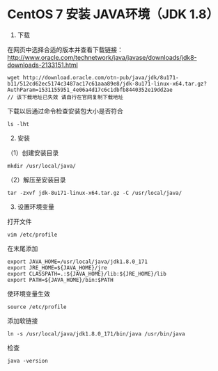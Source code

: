 # CentOS 7 安装 JAVA环境（JDK 1.8）

1. 下载

在网页中选择合适的版本并查看下载链接：http://www.oracle.com/technetwork/java/javase/downloads/jdk8-downloads-2133151.html
```
wget http://download.oracle.com/otn-pub/java/jdk/8u171-b11/512cd62ec5174c3487ac17c61aaa89e8/jdk-8u171-linux-x64.tar.gz?AuthParam=1531155951_4e06a4d17c6c1dbfb8440352e19dd2ae
// 该下载地址已失效 请自行在官网复制下载地址
```

下载以后通过命令检查安装包大小是否符合
```
ls -lht
```

2. 安装 

（1）创建安装目录
```
mkdir /usr/local/java/
```

（2）解压至安装目录
```
tar -zxvf jdk-8u171-linux-x64.tar.gz -C /usr/local/java/
```

3. 设置环境变量

打开文件
```
vim /etc/profile
```

在末尾添加

```
export JAVA_HOME=/usr/local/java/jdk1.8.0_171
export JRE_HOME=${JAVA_HOME}/jre
export CLASSPATH=.:${JAVA_HOME}/lib:${JRE_HOME}/lib
export PATH=${JAVA_HOME}/bin:$PATH
```

使环境变量生效

```
source /etc/profile
```

添加软链接
```
ln -s /usr/local/java/jdk1.8.0_171/bin/java /usr/bin/java
```

检查

```
java -version
```